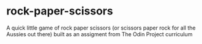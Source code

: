 # rock-paper-scissors

A quick little game of rock paper scissors (or scissors paper rock for all 
the Aussies out there) built as an assigment from The Odin Project 
curriculum
